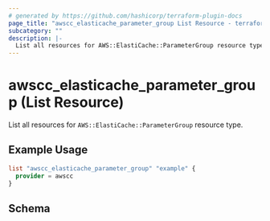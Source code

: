 ```yaml
---
# generated by https://github.com/hashicorp/terraform-plugin-docs
page_title: "awscc_elasticache_parameter_group List Resource - terraform-provider-awscc"
subcategory: ""
description: |-
  List all resources for AWS::ElastiCache::ParameterGroup resource type.
---
```


# awscc_elasticache_parameter_group (List Resource)

List all resources for `AWS::ElastiCache::ParameterGroup` resource type.

## Example Usage

```terraform
list "awscc_elasticache_parameter_group" "example" {
  provider = awscc
}
```

<!-- schema generated by tfplugindocs -->
## Schema
